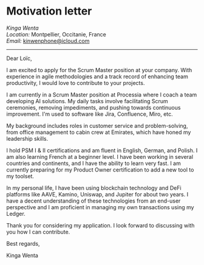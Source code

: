 # Motivation letter

*Kinga Wenta*  
*Location:* Montpellier, Occitanie, France  
*Email:* kinwenphone@icloud.com  

---

Dear Loïc,

I am excited to apply for the Scrum Master position at your company. With experience in agile methodologies and a track record of enhancing team productivity, I would love to contribute to your projects.

I am currently in a Scrum Master position at Processia where I coach a team developing AI solutions. My daily tasks involve facilitating Scrum ceremonies, removing impediments, and pushing towards continuous improvement. I'm used to software like Jira, Confluence, Miro, etc.

My background includes roles in customer service and problem-solving, from office management to cabin crew at Emirates, which have honed my leadership skills.

I hold PSM I & II certifications and am fluent in English, German, and Polish. I am also learning French at a beginner level. I have been working in several countries and continents, and I have the ability to learn very fast. I am currently preparing for my Product Owner certification to add a new tool to my toolset.

In my personal life, I have been using blockchain technology and DeFi platforms like AAVE, Kamino, Uniswap, and Jupiter for about two years. I have a decent understanding of these technologies from an end-user perspective and I am proficient in managing my own transactions using my Ledger.

Thank you for considering my application. I look forward to discussing with you how I can contribute.

Best regards,

Kinga Wenta

